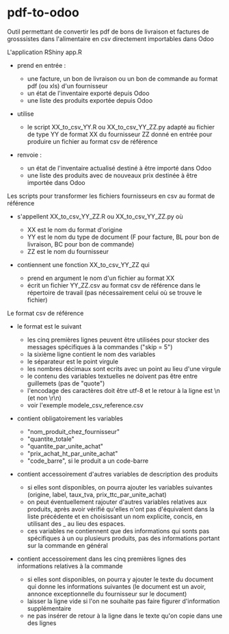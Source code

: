 # pdf-to-odoo
Outil permettant de convertir les pdf de bons de livraison et factures de grosssistes dans l'alimentaire en csv directement importables dans Odoo

L'application RShiny app.R 
  
- prend en entrée :
  - une facture, un bon de livraison ou un bon de commande au format pdf (ou xls) d'un fournisseur
  - un état de l'inventaire exporté depuis Odoo
  - une liste des produits exportée depuis Odoo

- utilise 
  - le script XX_to_csv_YY.R ou XX_to_csv_YY_ZZ.py adapté au fichier de type YY de format XX du fournisseur ZZ donné en entrée pour produire un fichier au format csv de référence

- renvoie :
  - un état de l'inventaire actualisé destiné à être importé dans Odoo 
  - une liste des produits avec de nouveaux prix destinée à être importée dans Odoo 


Les scripts pour transformer les fichiers fournisseurs en csv au format de référence

- s'appellent XX_to_csv_YY_ZZ.R ou XX_to_csv_YY_ZZ.py où 
  - XX est le nom du format d'origine
  - YY est le nom du type de document (F pour facture, BL pour bon de livraison, BC pour bon de commande)
  - ZZ est le nom du fournisseur
  
- contiennent une fonction XX_to_csv_YY_ZZ qui 
  - prend en argument le nom d'un fichier au format XX
  - écrit un fichier YY_ZZ.csv au format csv de référence dans le répertoire de travail (pas nécessairement celui où se trouve le fichier)


Le format csv de référence

- le format est le suivant
  - les cinq premières lignes peuvent être utilisées pour stocker des messages spécifiques à la commandes ("skip = 5")
  - la sixième ligne contient le nom des variables
  - le séparateur est le point virgule 
  - les nombres décimaux sont ecrits avec un point au lieu d'une virgule
  - le contenu des variables textuelles ne doivent pas être entre guillemets (pas de "quote")
  - l'encodage des caractères doit être utf-8 et le retour à la ligne est \n (et non \r\n) 
  - voir l'exemple modele_csv_reference.csv

- contient obligatoirement les variables
  - "nom_produit_chez_fournisseur"
  - "quantite_totale"
  - "quantite_par_unite_achat"
  - "prix_achat_ht_par_unite_achat"
  - "code_barre", si le produit a un code-barre

- contient accessoirement d'autres variables de description des produits
  - si elles sont disponibles, on pourra ajouter les variables suivantes (origine, label, taux_tva, prix_ttc_par_unite_achat)
  - on peut éventuellement rajouter d'autres variables relatives aux produits, après avoir vérifié qu'elles n'ont pas d'équivalent dans la liste précédente et en choisissant un nom explicite, concis, en utilisant des _ au lieu des espaces.
  - ces variables ne contiennent que des informations qui sonts pas spécifiques à un ou plusieurs produits, pas des informations portant sur la commande en général 

- contient accessoirement dans les cinq premières lignes des informations relatives à la commande
  - si elles sont disponibles, on pourra y ajouter le texte du document qui donne les informations suivantes (le document est un avoir, annonce exceptionnelle du fournisseur sur le document)
  - laisser la ligne vide si l'on ne souhaite pas faire figurer d'information supplémentaire
  - ne pas insérer de retour à la ligne dans le texte qu'on copie dans une des lignes
